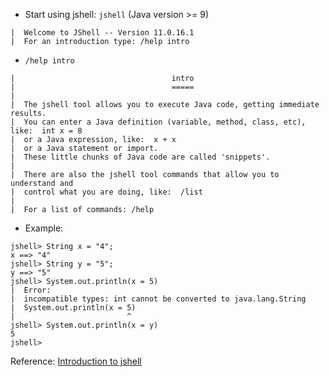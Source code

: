 - Start using jshell: `jshell` (Java version >= 9)
```
|  Welcome to JShell -- Version 11.0.16.1
|  For an introduction type: /help intro
```
- `/help intro`
```
|                                   intro
|                                   =====
|  
|  The jshell tool allows you to execute Java code, getting immediate results.
|  You can enter a Java definition (variable, method, class, etc), like:  int x = 8
|  or a Java expression, like:  x + x
|  or a Java statement or import.
|  These little chunks of Java code are called 'snippets'.
|  
|  There are also the jshell tool commands that allow you to understand and
|  control what you are doing, like:  /list
|  
|  For a list of commands: /help
```
- Example:
```
jshell> String x = "4";
x ==> "4"
jshell> String y = "5";
y ==> "5"
jshell> System.out.println(x = 5)
|  Error:
|  incompatible types: int cannot be converted to java.lang.String
|  System.out.println(x = 5)
|                         ^
jshell> System.out.println(x = y)
5
jshell>
```
Reference: [Introduction to jshell](https://docs.oracle.com/javase/9/jshell/introduction-jshell.htm#JSHEL-GUID-465BA4F5-E77D-456F-BCB7-D826AC1E18AE)
